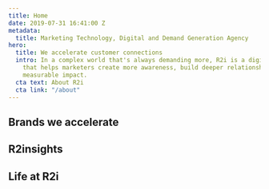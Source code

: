 ```yaml
---
title: Home
date: 2019-07-31 16:41:00 Z
metadata:
  title: Marketing Technology, Digital and Demand Generation Agency
hero:
  title: We accelerate customer connections
  intro: In a complex world that's always demanding more, R2i is a digital agency
    that helps marketers create more awareness, build deeper relationships, and drive
    measurable impact.
  cta text: About R2i
  cta link: "/about"
---
```


## Brands we accelerate
## R2insights
## Life at R2i